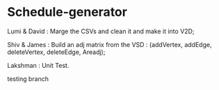 # Schedule-generator

Lumi & David : Marge the CSVs and clean it and make it into V2D;

Shiv & James : Build an adj matrix from the VSD : (addVertex, addEdge, deleteVertex, deleteEdge, Areadj);

Lakshman : Unit Test. 

testing branch
